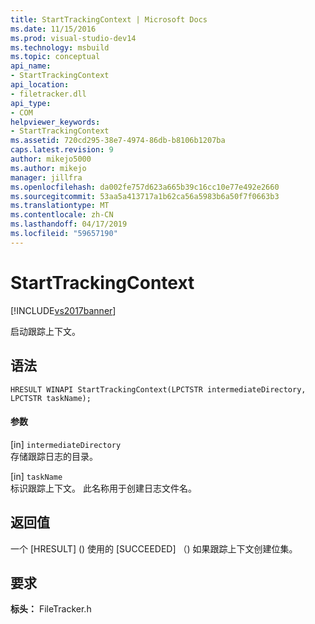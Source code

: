 ```yaml
---
title: StartTrackingContext | Microsoft Docs
ms.date: 11/15/2016
ms.prod: visual-studio-dev14
ms.technology: msbuild
ms.topic: conceptual
api_name:
- StartTrackingContext
api_location:
- filetracker.dll
api_type:
- COM
helpviewer_keywords:
- StartTrackingContext
ms.assetid: 720cd295-38e7-4974-86db-b8106b1207ba
caps.latest.revision: 9
author: mikejo5000
ms.author: mikejo
manager: jillfra
ms.openlocfilehash: da002fe757d623a665b39c16cc10e77e492e2660
ms.sourcegitcommit: 53aa5a413717a1b62ca56a5983b6a50f7f0663b3
ms.translationtype: MT
ms.contentlocale: zh-CN
ms.lasthandoff: 04/17/2019
ms.locfileid: "59657190"
---
```

# <a name="starttrackingcontext"></a>StartTrackingContext
[!INCLUDE[vs2017banner](../includes/vs2017banner.md)]

启动跟踪上下文。  
  
## <a name="syntax"></a>语法  
  
```  
HRESULT WINAPI StartTrackingContext(LPCTSTR intermediateDirectory, LPCTSTR taskName);  
```  
  
#### <a name="parameters"></a>参数  
 [in] `intermediateDirectory`  
 存储跟踪日志的目录。  
  
 [in] `taskName`  
 标识跟踪上下文。 此名称用于创建日志文件名。  
  
## <a name="return-value"></a>返回值  
 一个 [HRESULT] (<!-- TODO: review code entity reference <xref:assetId:///HRESULT?qualifyHint=False&amp;autoUpgrade=True>  -->) 使用的 [SUCCEEDED] （<!-- TODO: review code entity reference <xref:assetId:///SUCCEEDED?qualifyHint=False&amp;autoUpgrade=True>  -->) 如果跟踪上下文创建位集。  
  
## <a name="requirements"></a>要求  
 **标头：** FileTracker.h
